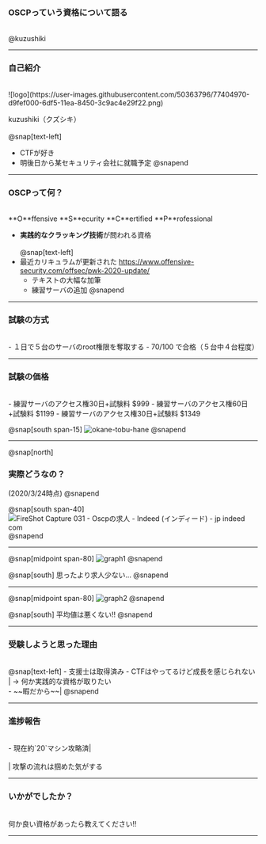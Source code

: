 ### OSCPっていう資格について語る
<br />
@kuzushiki

---

### 自己紹介
<br />
![logo](https://user-images.githubusercontent.com/50363796/77404970-d9fef000-6df5-11ea-8450-3c9ac4e29f22.png)

kuzushiki（クズシキ）
<br /><br />
@snap[text-left]
- CTFが好き
- 明後日から某セキュリティ会社に就職予定
@snapend

---

### OSCPって何？
<br />
**O**ffensive **S**ecurity **C**ertified **P**rofessional

- **実践的なクラッキング技術**が問われる資格
<br /><br />
@snap[text-left]
- 最近カリキュラムが更新された
https://www.offensive-security.com/offsec/pwk-2020-update/
  - テキストの大幅な加筆
  - 練習サーバの追加
@snapend

---

### 試験の方式
<br />
- １日で５台のサーバのroot権限を奪取する
- 70/100 で合格（５台中４台程度）

---

### 試験の価格
<br />
- 練習サーバのアクセス権30日+試験料 $999
- 練習サーバのアクセス権60日+試験料 $1199
- 練習サーバのアクセス権30日+試験料 $1349

@snap[south span-15]
![okane-tobu-hane](https://user-images.githubusercontent.com/50363796/77404535-37df0800-6df5-11ea-9aba-0fd07d02df33.png)
@snapend

---

@snap[north]
### 実際どうなの？
(2020/3/24時点)
@snapend

@snap[south span-40]
![FireShot Capture 031 - Oscpの求人 - Indeed (インディード) - jp indeed com](https://user-images.githubusercontent.com/50363796/77404576-4cbb9b80-6df5-11ea-8bf0-1ceb2385fc5d.png)
@snapend

---

@snap[midpoint span-80]
![graph1](https://user-images.githubusercontent.com/50363796/77404622-5b09b780-6df5-11ea-9bc5-5a6f9247e9db.PNG)
@snapend

@snap[south]
思ったより求人少ない…
@snapend

---


@snap[midpoint span-80]
![graph2](https://user-images.githubusercontent.com/50363796/77404755-8d1b1980-6df5-11ea-9c56-5128277b3184.PNG)
@snapend

@snap[south]
平均値は悪くない!!
@snapend

---

### 受験しようと思った理由
<br />
@snap[text-left]
- 支援士は取得済み
- CTFはやってるけど成長を感じられない
<br />
|
-> 何か実践的な資格が取りたい
<br />
- ~~暇だから~~|
@snapend

---

### 進捗報告
<br />
- 現在約`20`マシン攻略済|
<br /><br />
|
攻撃の流れは掴めた気がする

---

### いかがでしたか？
<br />
何か良い資格があったら教えてください!!

---
